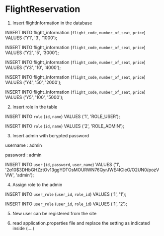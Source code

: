 # FlightReservation

1. Insert flightInformation in the database

INSERT INTO flight_information (`flight_code`, `number_of_seat`, `price`) VALUES ('Y1', '3', '1000');

INSERT INTO flight_information (`flight_code`, `number_of_seat`, `price`) VALUES ('Y2', '5', '3000');

INSERT INTO flight_information (`flight_code`, `number_of_seat`, `price`) VALUES ('Y3', '10', '4000');

INSERT INTO flight_information (`flight_code`, `number_of_seat`, `price`) VALUES ('Y4', '50', '2000');

INSERT INTO flight_information (`flight_code`, `number_of_seat`, `price`) VALUES ('Y5', '100', '5000');



2. Insert role in the table

INSERT INTO `role` (`id`, `name`) VALUES ('1', 'ROLE_USER');

INSERT INTO `role` (`id`, `name`) VALUES ('2', 'ROLE_ADMIN');

3. Insert admin with bcrypted password

username : admin

password : admin

INSERT INTO `user` (`id`, `password`, `user_name`) VALUES ('1', '$2a$10$3DHbGHZztOv13ggYDTOsMOURWN76QyrJWE4ICleO/O2UN0/pozVVW', 'admin');


4. Assign role to the admin

INSERT INTO `user_role` (`user_id`, `role_id`) VALUES ('1', '1');

INSERT INTO `user_role` (`user_id`, `role_id`) VALUES ('1', '2');

5. New user can be registered from the site

6. read application.properties file and replace the setting as indicated inside (....)
